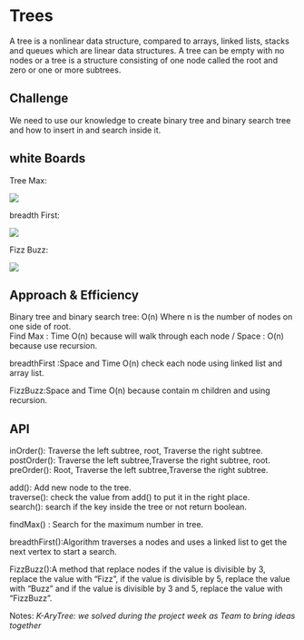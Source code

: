 # Trees
A tree is a nonlinear data structure, compared to arrays, linked lists, stacks and queues which are linear data structures. A tree can be empty with no nodes or a tree is a structure consisting of one node called the root and zero or one or more subtrees.

## Challenge
We need to use our knowledge to create binary tree and binary search tree and how to insert in and search inside it.

## white Boards
Tree Max:

![](C:\Users\User\IdeaProjects\401-data-structures-and-algorithms\trees\img\c16.png)

breadth First:

![](C:\Users\User\IdeaProjects\401-data-structures-and-algorithms\trees\img\c17.png)

Fizz Buzz:

![](C:\Users\User\IdeaProjects\401-data-structures-and-algorithms\trees\img\c18.png)

## Approach & Efficiency
Binary tree and binary search tree: O(n) Where n is the number of nodes on one side of root.<br>
Find Max : Time O(n) because will walk through each node / Space : O(n) because use recursion.

breadthFirst :Space and Time O(n) check each node using linked list and array list.

FizzBuzz:Space and Time O(n) because contain m children and using recursion.
## API
inOrder(): Traverse the left subtree, root, Traverse the right subtree.<br>
postOrder(): Traverse the left subtree,Traverse the right subtree, root.<br>
preOrder(): Root, Traverse the left subtree,Traverse the right subtree.<br>

add(): Add new node to the tree.<br>
traverse(): check the value from add() to put it in the right place.<br>
search(): search if the key inside the tree or not return boolean.<br>

findMax() : Search for the maximum number in tree.

breadthFirst():Algorithm traverses a nodes and uses a linked list to get the next vertex to start a search.

FizzBuzz():A method that replace nodes if the value is divisible by 3, replace the value with “Fizz”, if the value is divisible by 5, replace the value with “Buzz” and if the value is divisible by 3 and 5, replace the value with “FizzBuzz”.


Notes:
*K-AryTree: we solved during the project week as Team to bring ideas together*